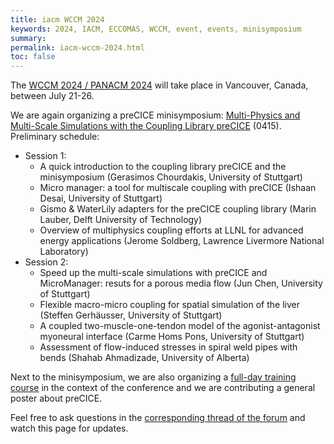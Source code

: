 ```yaml
---
title: iacm WCCM 2024
keywords: 2024, IACM, ECCOMAS, WCCM, event, events, minisymposium
summary:
permalink: iacm-wccm-2024.html
toc: false
---
```


The [WCCM 2024 / PANACM 2024](https://www.wccm2024.org/) will take place in Vancouver, Canada, between July 21-26.

We are again organizing a preCICE minisymposium: [Multi-Physics and Multi-Scale Simulations with the Coupling Library preCICE](https://storage.googleapis.com/usacm_static_shared/wccm2024/MS_0415.pdf) (0415). Preliminary schedule:

- Session 1:
  - A quick introduction to the coupling library preCICE and the minisymposium (Gerasimos Chourdakis, University of Stuttgart)
  - Micro manager: a tool for multiscale coupling with preCICE (Ishaan Desai, University of Stuttgart)
  -  Gismo & WaterLily adapters for the preCICE coupling library (Marin Lauber, Delft University of Technology)
  -  Overview of multiphysics coupling efforts at LLNL for advanced energy applications (Jerome Soldberg, Lawrence Livermore National Laboratory)
- Session 2:
  - Speed up the multi-scale simulations with preCICE and MicroManager: resuts for a porous media flow (Jun Chen, University of Stuttgart)
  - Flexible macro-micro coupling for spatial simulation of the liver (Steffen Gerhäusser, University of Stuttgart)
  - A coupled two-muscle-one-tendon model of the agonist-antagonist myoneural interface (Carme Homs Pons, University of Stuttgart)
  - Assessment of flow-induced stresses in spiral weld pipes with bends (Shahab Ahmadizade, University of Alberta)

Next to the minisymposium, we are also organizing a [full-day training course](https://www.wccm2024.org/W24-08) in the context of the conference and we are contributing a general poster about preCICE.

Feel free to ask questions in the [corresponding thread of the forum](https://precice.discourse.group/t/trainining-course-and-precice-session-at-wccm-2024-canada/1982) and watch this page for updates.
